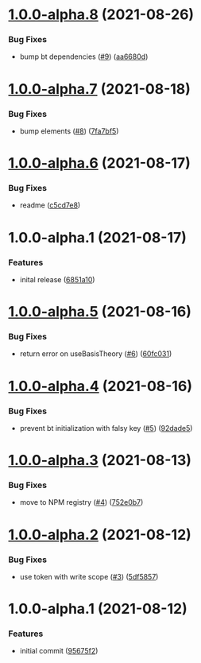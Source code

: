 # [1.0.0-alpha.8](https://github.com/Basis-Theory/basis-theory-react/compare/v1.0.0-alpha.7...v1.0.0-alpha.8) (2021-08-26)


### Bug Fixes

* bump bt dependencies ([#9](https://github.com/Basis-Theory/basis-theory-react/issues/9)) ([aa6680d](https://github.com/Basis-Theory/basis-theory-react/commit/aa6680db56ae89d9befe9ef2eb4659bcd6efe48d))

# [1.0.0-alpha.7](https://github.com/Basis-Theory/basis-theory-react/compare/v1.0.0-alpha.6...v1.0.0-alpha.7) (2021-08-18)


### Bug Fixes

* bump elements ([#8](https://github.com/Basis-Theory/basis-theory-react/issues/8)) ([7fa7bf5](https://github.com/Basis-Theory/basis-theory-react/commit/7fa7bf5d533b435c5aa7093b3da0aac3b0ce908b))

# [1.0.0-alpha.6](https://github.com/Basis-Theory/basis-theory-react/compare/v1.0.0-alpha.5...v1.0.0-alpha.6) (2021-08-17)


### Bug Fixes

* readme ([c5cd7e8](https://github.com/Basis-Theory/basis-theory-react/commit/c5cd7e869d7f1255c291181bd9acedfff2393f23))

# 1.0.0-alpha.1 (2021-08-17)


### Features

* inital release ([6851a10](https://github.com/Basis-Theory/basis-theory-react/commit/6851a10ee77afd5acf9cf40c418a983e48c293a8))

# [1.0.0-alpha.5](https://github.com/Basis-Theory/basis-theory-react/compare/v1.0.0-alpha.4...v1.0.0-alpha.5) (2021-08-16)


### Bug Fixes

* return error on useBasisTheory ([#6](https://github.com/Basis-Theory/basis-theory-react/issues/6)) ([60fc031](https://github.com/Basis-Theory/basis-theory-react/commit/60fc031b10aad2200da58911ae9decc86c2b3cd6))

# [1.0.0-alpha.4](https://github.com/Basis-Theory/basis-theory-react/compare/v1.0.0-alpha.3...v1.0.0-alpha.4) (2021-08-16)


### Bug Fixes

* prevent bt initialization with falsy key ([#5](https://github.com/Basis-Theory/basis-theory-react/issues/5)) ([92dade5](https://github.com/Basis-Theory/basis-theory-react/commit/92dade52b970e78ded8d824f5de25fdddc0392b1))

# [1.0.0-alpha.3](https://github.com/Basis-Theory/basis-theory-react/compare/v1.0.0-alpha.2...v1.0.0-alpha.3) (2021-08-13)


### Bug Fixes

* move to NPM registry ([#4](https://github.com/Basis-Theory/basis-theory-react/issues/4)) ([752e0b7](https://github.com/Basis-Theory/basis-theory-react/commit/752e0b73dc0ee65e5cdb291bcd6447790a152410))

# [1.0.0-alpha.2](https://github.com/Basis-Theory/basis-theory-react/compare/v1.0.0-alpha.1...v1.0.0-alpha.2) (2021-08-12)


### Bug Fixes

* use token with write scope ([#3](https://github.com/Basis-Theory/basis-theory-react/issues/3)) ([5df5857](https://github.com/Basis-Theory/basis-theory-react/commit/5df58573322dbda5b39b25105c5e19a9001a3d81))

# 1.0.0-alpha.1 (2021-08-12)


### Features

* initial commit ([95675f2](https://github.com/Basis-Theory/basis-theory-react/commit/95675f2690013773104aec68c1033e8e02249ee5))
